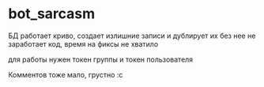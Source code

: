 # bot_sarcasm
БД работает криво, создает излишние записи и дублирует их
без нее не заработает код, время на фиксы не хватило

для работы нужен токен группы и токен пользователя

Комментов тоже мало, грустно :с
